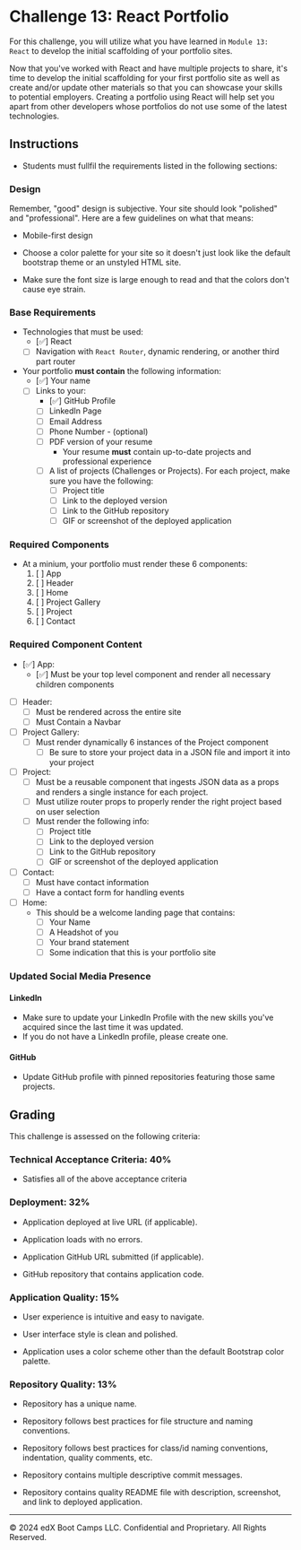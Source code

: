 # Challenge 13: React Portfolio

For this challenge, you will utilize what you have learned in `Module 13: React` to develop the initial scaffolding of your portfolio sites.

Now that you've worked with React and have multiple projects to share, it's time to develop the initial scaffolding for your first portfolio site as well as create and/or update other materials so that you can showcase your skills to potential employers. Creating a portfolio using React will help set you apart from other developers whose portfolios do not use some of the latest technologies.

## Instructions

* Students must fullfil the requirements listed in the following sections:

### Design

Remember, "good" design is subjective. Your site should look "polished" and "professional". Here are a few guidelines on what that means:

* Mobile-first design

* Choose a color palette for your site so it doesn't just look like the default bootstrap theme or an unstyled HTML site.

* Make sure the font size is large enough to read and that the colors don't cause eye strain.

### Base Requirements

* Technologies that must be used:
  * [✅] React
  * [ ] Navigation with `React Router`, dynamic rendering, or another third part router
* Your portfolio **must contain** the following information:
  * [✅] Your name
  * [ ] Links to your:
    * [✅] GitHub Profile
    * [ ] LinkedIn Page
    * [ ] Email Address
    * [ ] Phone Number - (optional)
    * [ ] PDF version of your resume
      * Your resume **must** contain up-to-date projects and professional experience
    * [ ] A list of projects (Challenges or Projects). For each project, make sure you have the following:
      * [ ] Project title
      * [ ] Link to the deployed version
      * [ ] Link to the GitHub repository
      * [ ] GIF or screenshot of the deployed application

### Required Components

* At a minium, your portfolio must render these 6 components:
  1. [ ] App
  2. [ ] Header
  4. [ ] Home
  5. [ ] Project Gallery
  6. [ ] Project
  7. [ ] Contact

### Required Component Content

* [✅] App:
  * [✅] Must be your top level component and render all necessary children components
* [ ] Header:
  * [ ] Must be rendered across the entire site
  * [ ] Must Contain a Navbar
* [ ] Project Gallery:
  * [ ] Must render dynamically 6 instances of the Project component
    * [ ] Be sure to store your project data in a JSON file and import it into your project
* [ ] Project:
  * [ ] Must be a reusable component that ingests JSON data as a props and renders a single instance for each project.
  * [ ] Must utilize router props to properly render the right project based on user selection
  * [ ] Must render the following info:
    * [ ] Project title
    * [ ] Link to the deployed version
    * [ ] Link to the GitHub repository
    * [ ] GIF or screenshot of the deployed application
* [ ] Contact:
  * [ ] Must have contact information
  * [ ] Have a contact form for handling events
* [ ] Home:
  * This should be a welcome landing page that contains:
    * [ ] Your Name
    * [ ] A Headshot of you
    * [ ] Your brand statement
    * [ ] Some indication that this is your portfolio site

### Updated Social Media Presence

#### LinkedIn

* Make sure to update your LinkedIn Profile with the new skills you've acquired since the last time it was updated.
* If you do not have a LinkedIn profile, please create one.

#### GitHub

* Update GitHub profile with pinned repositories featuring those same projects.

## Grading

This challenge is assessed on the following criteria:

### Technical Acceptance Criteria: 40%

* Satisfies all of the above acceptance criteria

### Deployment: 32%

* Application deployed at live URL (if applicable).

* Application loads with no errors.

* Application GitHub URL submitted (if applicable).

* GitHub repository that contains application code.

### Application Quality: 15%

* User experience is intuitive and easy to navigate.

* User interface style is clean and polished.

* Application uses a color scheme other than the default Bootstrap color palette.

### Repository Quality: 13%

* Repository has a unique name.

* Repository follows best practices for file structure and naming conventions.

* Repository follows best practices for class/id naming conventions, indentation, quality comments, etc.

* Repository contains multiple descriptive commit messages.

* Repository contains quality README file with description, screenshot, and link to deployed application.

---
© 2024 edX Boot Camps LLC. Confidential and Proprietary. All Rights Reserved.
